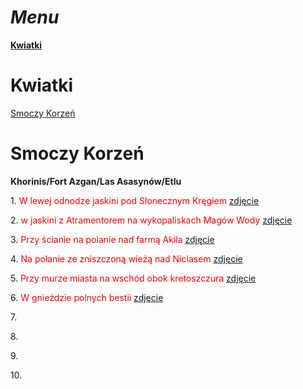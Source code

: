 [gildie_id]: #gildie 
[bronie_id]: #bronie
[paladyn_id]: #strażnikpaladyn
[kwiatki_id]: #kwiatki
[korzen_id]: #smoczy-korzeń
[test_id]: #korzeń












# ___Menu___

[__Kwiatki__][kwiatki_id]



# Kwiatki

[Smoczy Korzeń][korzen_id]

# Smoczy Korzeń

____Khorinis/Fort Azgan/Las Asasynów/Etlu____

1.<span style="color:#FF0000"> W lewej odnodze jaskini pod Słonecznym Kręgiem [zdjęcie](https://i.imgur.com/U3UgYOL.png) 

2.<span style="color:#FF0000"> w jaskini z Atramentorem na wykopaliskach Magów Wody [zdjęcie](https://i.imgur.com/dj7kFHY.png)

3.<span style="color:#FF0000"> Przy ścianie na polanie nad farmą Akila [zdjęcie](https://i.imgur.com/MXB64QR.png)

4.<span style="color:#FF0000"> Na polanie ze zniszczoną wieżą nad Niclasem [zdjęcie](https://i.imgur.com/MXB64QR.png)

5.<span style="color:#FF0000"> Przy murze miasta na wschód obok kretoszczura [zdjęcie](https://i.imgur.com/MXB64QR.png)

6.<span style="color:#FF0000"> W gnieździe polnych bestii [zdjęcie](https://i.imgur.com/MXB64QR.png)

7.<span style="color:#FF0000">

8.<span style="color:#FF0000">

9.<span style="color:#FF0000">

10.<span style="color:#FF0000">

